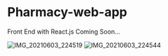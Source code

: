 # Pharmacy-web-app

Front End with React.js Coming Soon...

![IMG_20210603_224519](https://user-images.githubusercontent.com/56906402/121184876-24e21780-c883-11eb-82eb-faf473a64b42.jpg)
![IMG_20210603_224544](https://user-images.githubusercontent.com/56906402/121184886-26134480-c883-11eb-9f2d-814d75a33551.jpg)

